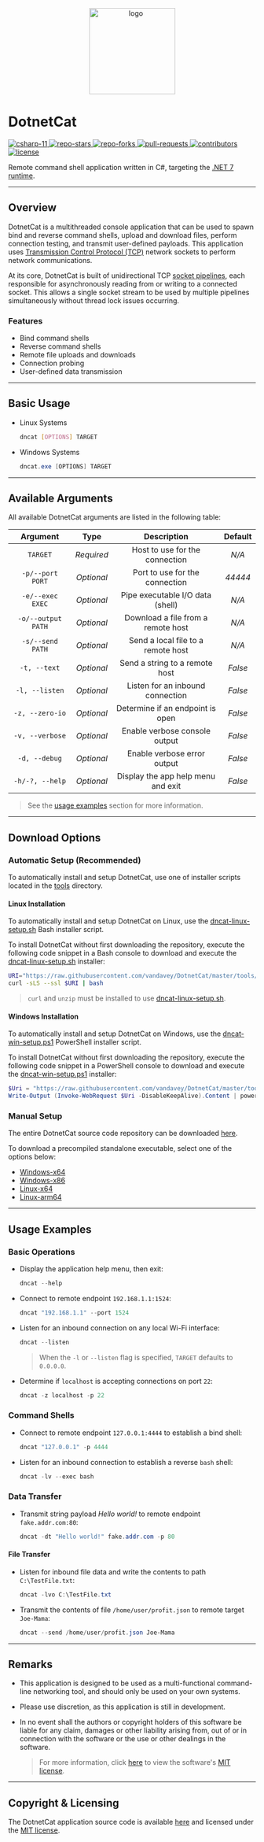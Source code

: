 <div align="center">
    <img src="src/DotnetCat/Resources/Icon.ico" width=175px alt="logo">
</div>

# DotnetCat

<div>
    <a href="https://learn.microsoft.com/en-us/dotnet/csharp">
        <img src="https://img.shields.io/badge/c%23-v11-9325ff" alt="csharp-11">
    </a>
    <a href="#">
        <img src="https://img.shields.io/github/stars/vandavey/DotnetCat" alt="repo-stars">
    </a>
    <a href="https://github.com/vandavey/DotnetCat/network/members">
        <img src="https://img.shields.io/github/forks/vandavey/DotnetCat" alt="repo-forks">
    </a>
    <a href="https://github.com/vandavey/DotnetCat/pulls">
        <img src="https://img.shields.io/github/issues-pr/vandavey/DotnetCat" alt="pull-requests">
    </a>
    <a href="https://github.com/vandavey/DotnetCat/graphs/contributors">
        <img src="https://img.shields.io/github/contributors/vandavey/DotnetCat?color=blue" alt="contributors">
    </a>
    <a href="LICENSE.md">
        <img src="https://img.shields.io/github/license/vandavey/DotnetCat" alt="license">
    </a>
</div>

Remote command shell application written in C#,
targeting the [.NET 7 runtime](https://dotnet.microsoft.com/download/dotnet/7.0).

***

## Overview

DotnetCat is a multithreaded console application that can be used to spawn bind and reverse
command shells, upload and download files, perform connection testing, and transmit user-defined
payloads. This application uses [Transmission Control Protocol (TCP)](https://www.ietf.org/rfc/rfc9293.html)
network sockets to perform network communications.

At its core, DotnetCat is built of unidirectional TCP [socket pipelines](src/DotnetCat/IO/Pipelines),
each responsible for asynchronously reading from or writing to a connected socket. This allows a
single socket stream to be used by multiple pipelines simultaneously without thread lock issues
occurring.

### Features

* Bind command shells
* Reverse command shells
* Remote file uploads and downloads
* Connection probing
* User-defined data transmission

***

## Basic Usage

* Linux Systems

    ```bash
    dncat [OPTIONS] TARGET
    ```

* Windows Systems

    ```powershell
    dncat.exe [OPTIONS] TARGET
    ```

***

## Available Arguments

All available DotnetCat arguments are listed in the following table:

| Argument           | Type       | Description                        | Default |
|:------------------:|:----------:|:----------------------------------:|:-------:|
| `TARGET`           | *Required* | Host to use for the connection     | *N/A*   |
| `-p/--port PORT`   | *Optional* | Port to use for the connection     | *44444* |
| `-e/--exec EXEC`   | *Optional* | Pipe executable I/O data (shell)   | *N/A*   |
| `-o/--output PATH` | *Optional* | Download a file from a remote host | *N/A*   |
| `-s/--send PATH`   | *Optional* | Send a local file to a remote host | *N/A*   |
| `-t, --text`       | *Optional* | Send a string to a remote host     | *False* |
| `-l, --listen`     | *Optional* | Listen for an inbound connection   | *False* |
| `-z, --zero-io`    | *Optional* | Determine if an endpoint is open   | *False* |
| `-v, --verbose`    | *Optional* | Enable verbose console output      | *False* |
| `-d, --debug`      | *Optional* | Enable verbose error output        | *False* |
| `-h/-?, --help`    | *Optional* | Display the app help menu and exit | *False* |

> See the [usage examples](#usage-examples) section for more information.

***

## Download Options

### Automatic Setup (Recommended)
To automatically install and setup DotnetCat, use one of installer scripts located in
the [tools](tools) directory.

#### Linux Installation

To automatically install and setup DotnetCat on Linux, use the
[dncat-linux-setup.sh](tools/dncat-linux-setup.sh) Bash installer script.

To install DotnetCat without first downloading the repository, execute the following code snippet
in a Bash console to download and execute the [dncat-linux-setup.sh](tools/dncat-linux-setup.sh)
installer:

```bash
URI="https://raw.githubusercontent.com/vandavey/DotnetCat/master/tools/dncat-linux-setup.sh"
curl -sLS --ssl $URI | bash
```
> `curl` and `unzip` must be installed to use [dncat-linux-setup.sh](tools/dncat-linux-setup.sh).

#### Windows Installation

To automatically install and setup DotnetCat on Windows, use the
[dncat-win-setup.ps1](tools/dncat-win-setup.ps1) PowerShell installer script.

To install DotnetCat without first downloading the repository, execute the following code snippet
in a PowerShell console to download and execute the [dncat-win-setup.ps1](tools/dncat-win-setup.ps1)
installer:

```powershell
$Uri = "https://raw.githubusercontent.com/vandavey/DotnetCat/master/tools/dncat-win-setup.ps1"
Write-Output (Invoke-WebRequest $Uri -DisableKeepAlive).Content | powershell.exe -
```

### Manual Setup

The entire DotnetCat source code repository can be downloaded
[here](https://github.com/vandavey/DotnetCat/archive/master.zip).

To download a precompiled standalone executable, select one of the options below:

* [Windows-x64](https://raw.githubusercontent.com/vandavey/DotnetCat/master/src/DotnetCat/bin/Zips/DotnetCat_Win-x64.zip)
* [Windows-x86](https://raw.githubusercontent.com/vandavey/DotnetCat/master/src/DotnetCat/bin/Zips/DotnetCat_Win-x86.zip)
* [Linux-x64](https://raw.githubusercontent.com/vandavey/DotnetCat/master/src/DotnetCat/bin/Zips/DotnetCat_Linux-x64.zip)
* [Linux-arm64](https://raw.githubusercontent.com/vandavey/DotnetCat/master/src/DotnetCat/bin/Zips/DotnetCat_Linux-arm64.zip)

***

## Usage Examples

### Basic Operations

* Display the application help menu, then exit:

    ```powershell
    dncat --help
    ```

* Connect to remote endpoint `192.168.1.1:1524`:

    ```powershell
    dncat "192.168.1.1" --port 1524
    ```

* Listen for an inbound connection on any local Wi-Fi interface:

    ```powershell
    dncat --listen
    ```

    > When the `-l` or `--listen` flag is specified, `TARGET` defaults to `0.0.0.0`.

* Determine if `localhost` is accepting connections on port `22`:

    ```powershell
    dncat -z localhost -p 22
    ```

### Command Shells

* Connect to remote endpoint `127.0.0.1:4444` to establish a bind shell:

    ```powershell
    dncat "127.0.0.1" -p 4444
    ```

* Listen for an inbound connection to establish a reverse `bash` shell:

    ```powershell
    dncat -lv --exec bash
    ```

### Data Transfer

* Transmit string payload *Hello world!* to remote endpoint `fake.addr.com:80`:

    ```powershell
    dncat -dt "Hello world!" fake.addr.com -p 80
    ```

#### File Transfer

* Listen for inbound file data and write the contents to path `C:\TestFile.txt`:

    ```powershell
    dncat -lvo C:\TestFile.txt
    ```

* Transmit the contents of file `/home/user/profit.json` to remote target `Joe-Mama`:

    ```powershell
    dncat --send /home/user/profit.json Joe-Mama
    ```

***

## Remarks

* This application is designed to be used as a multi-functional command-line
  networking tool, and should only be used on your own systems.

* Please use discretion, as this application is still in development.

* In no event shall the authors or copyright holders of this software be liable for
  any claim, damages or other liability arising from, out of or in connection with
  the software or the use or other dealings in the software.

    > For more information, click [here](LICENSE.md) to view the
      software's [MIT license](LICENSE.md).

***

## Copyright & Licensing

The DotnetCat application source code is available [here](https://github.com/vandavey/DotnetCat)
and licensed under the [MIT license](LICENSE.md).
